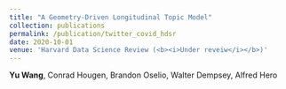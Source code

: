 ```yaml
---
title: "A Geometry-Driven Longitudinal Topic Model"
collection: publications
permalink: /publication/twitter_covid_hdsr
date: 2020-10-01
venue: 'Harvard Data Science Review (<b><i>Under reveiw</i></b>)'
---
```

**Yu Wang**, Conrad Hougen, Brandon Oselio, Walter Dempsey, Alfred Hero

